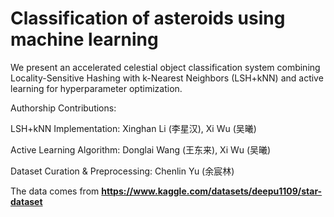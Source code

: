  # Classification of asteroids using machine learning
 We present an accelerated celestial object classification system combining Locality-Sensitive Hashing with k-Nearest Neighbors (LSH+kNN) and active learning for hyperparameter optimization. 
 
   
 Authorship Contributions:    

 LSH+kNN Implementation: Xinghan Li (李星汉), Xi Wu (吴曦)  

 Active Learning Algorithm: Donglai Wang (王东来), Xi Wu (吴曦)  

 Dataset Curation & Preprocessing: Chenlin Yu (余宸林)  


 The data comes from **https://www.kaggle.com/datasets/deepu1109/star-dataset**
